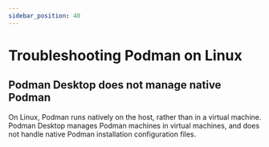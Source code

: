 ```yaml
---
sidebar_position: 40
---
```


# Troubleshooting Podman on Linux

## Podman Desktop does not manage native Podman

On Linux, Podman runs natively on the host, rather than in a virtual machine.	
Podman Desktop manages Podman machines in virtual machines, and does not handle native Podman installation configuration files.
